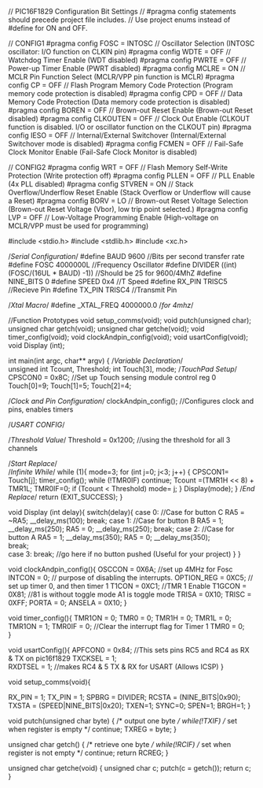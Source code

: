 // PIC16F1829 Configuration Bit Settings
// #pragma config statements should precede project file includes.
// Use project enums instead of #define for ON and OFF.

// CONFIG1
#pragma config FOSC = INTOSC    // Oscillator Selection (INTOSC oscillator: I/O function on CLKIN pin)
#pragma config WDTE = OFF       // Watchdog Timer Enable (WDT disabled)
#pragma config PWRTE = OFF      // Power-up Timer Enable (PWRT disabled)
#pragma config MCLRE = ON       // MCLR Pin Function Select (MCLR/VPP pin function is MCLR)
#pragma config CP = OFF         // Flash Program Memory Code Protection (Program memory code protection is disabled)
#pragma config CPD = OFF        // Data Memory Code Protection (Data memory code protection is disabled)
#pragma config BOREN = OFF      // Brown-out Reset Enable (Brown-out Reset disabled)
#pragma config CLKOUTEN = OFF   // Clock Out Enable (CLKOUT function is disabled. I/O or oscillator function on the CLKOUT pin)
#pragma config IESO = OFF       // Internal/External Switchover (Internal/External Switchover mode is disabled)
#pragma config FCMEN = OFF      // Fail-Safe Clock Monitor Enable (Fail-Safe Clock Monitor is disabled)

// CONFIG2
#pragma config WRT = OFF        // Flash Memory Self-Write Protection (Write protection off)
#pragma config PLLEN = OFF      // PLL Enable (4x PLL disabled)
#pragma config STVREN = ON      // Stack Overflow/Underflow Reset Enable (Stack Overflow or Underflow will cause a Reset)
#pragma config BORV = LO        // Brown-out Reset Voltage Selection (Brown-out Reset Voltage (Vbor), low trip point selected.)
#pragma config LVP = OFF        // Low-Voltage Programming Enable (High-voltage on MCLR/VPP must be used for programming)

#include <stdio.h>
#include <stdlib.h>
#include <xc.h>


/*Serial Configuration*/
#define BAUD 9600   //Bits per second transfer rate
#define FOSC 4000000L   //Frequency Oscillator
#define DIVIDER ((int)(FOSC/(16UL * BAUD) -1))  //Should be 25 for 9600/4MhZ
#define NINE_BITS 0
#define SPEED 0x4       //T Speed
#define RX_PIN TRISC5   //Recieve Pin
#define TX_PIN TRISC4   //Transmit Pin

/*Xtal Macro*/
#define _XTAL_FREQ 4000000.0    /*for 4mhz*/

//Function Prototypes
void setup_comms(void);
void putch(unsigned char);
unsigned char getch(void);
unsigned char getche(void);
void timer_config(void);
void clockAndpin_config(void);
void usartConfig(void);
void Display (int);

int main(int argc, char** argv) {
/*Variable Declaration*/  
    unsigned int Tcount, Threshold;
    int Touch[3], mode;
/*TouchPad Setup*/  
    CPSCON0  =   0x8C;   //Set up Touch sensing module control reg 0
    Touch[0]=9;
    Touch[1]=5;
    Touch[2]=4;

/*Clock and Pin Configuration*/
    clockAndpin_config();      //Configures clock and pins, enables timers
    
/*USART CONFIG*/
    
    
/*Threshold Value*/
    Threshold  =   0x1200; //using the threshold for all 3 channels
    
/*Start Replace*/  
/*Infinite While*/
    while (1){
        mode=3;
        for (int j=0; j<3; j++)
        {
            CPSCON1= Touch[j];
            timer_config();
            while (!TMR0IF) continue;
            Tcount =(TMR1H << 8) + TMR1L;
            TMR0IF=0;
            if (Tcount < Threshold) mode= j;
        }
        Display(mode);
    }
/*End Replace*/
 return (EXIT_SUCCESS);
}

void Display (int delay){
    switch(delay){
        case 0:                 //Case for button C
            RA5 = ~RA5;
            __delay_ms(100);
            break;
        case 1:                 //Case for button B
            RA5 = 1;
            __delay_ms(250);
            RA5 = 0;
            __delay_ms(250);
            break;
        case 2:                 //Case for button A
             RA5 = 1;
            __delay_ms(350);
            RA5 = 0;
            __delay_ms(350);     
            break;  
        case 3:
            break;   //go here if no button pushed (Useful for your project)
    }
}

void clockAndpin_config(){
    OSCCON      = 0X6A;   //set up 4MHz for Fosc
    INTCON      =   0;      // purpose of disabling the interrupts.
    OPTION_REG  =   0XC5;   // set up timer 0, and then timer 1
    T1CON     = 0XC1;   //TMR 1 Enable
    T1GCON    =   0X81;   //81 is without toggle mode A1 is toggle mode
    TRISA    =  0X10;
    TRISC    = 0XFF;
    PORTA    =  0;
    ANSELA   =   0X10;
}

void timer_config(){
    TMR1ON   =   0;
    TMR0     =   0;
    TMR1H       =   0;
    TMR1L    =   0;
    TMR1ON      =   1;
    TMR0IF   =   0;       //Clear the interrupt flag for Timer 1
    TMR0     =   0;  
}

void usartConfig(){
    APFCON0 = 0x84; //This sets pins RC5 and RC4 as RX & TX on pic16f1829
    TXCKSEL = 1;   
    RXDTSEL = 1;  //makes RC4 & 5 TX & RX for USART (Allows ICSP)
}

void setup_comms(void){

RX_PIN = 1;
TX_PIN = 1;
SPBRG = DIVIDER;
RCSTA = (NINE_BITS|0x90);
TXSTA = (SPEED|NINE_BITS|0x20);
    TXEN=1;
    SYNC=0;
    SPEN=1;
    BRGH=1;
}

void putch(unsigned char byte)
{
/* output one byte */
while(!TXIF) /* set when register is empty */
 continue;
TXREG = byte;
}

unsigned char getch() {
/* retrieve one byte */
while(!RCIF) /* set when register is not empty */
        continue;
return RCREG;
}

unsigned char getche(void)
{
unsigned char c;
putch(c = getch());
return c;
}

   





